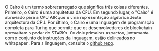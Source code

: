 O Cairo é um termo sobrecarregado que significa três coisas diferentes. Primeiro, o Cairo é uma arquitetura da CPU. Em segundo lugar, o "Cairo" é abreviado para a CPU AIR que é uma representação algébrica desta arquitectura da CPU. Por último, o Cairo é uma linguagem de programação completa para Turing que permite que os desenvolvedores de blockchain aproveitem o poder do STARKs. Os dois primeiros aspectos, juntamente com o conjunto de instruções da linguagem, estão delineados no whitepaper [](https://eprint.iacr.org/2021/1063). Para a linguagem, consulte o [github repo](https://github.com/starkware-libs/cairo).